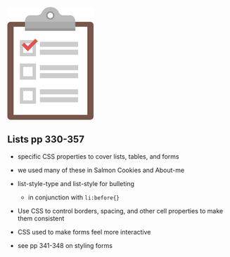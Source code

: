 ![list image](./images/list.png)

## Lists pp 330-357

+ specific CSS properties to cover lists, tables, and forms

+ we used many of these in Salmon Cookies and About-me

+ list-style-type and list-style for bulleting
    - in conjunction with `li:before{}`

+ Use CSS to control borders, spacing, and other cell properties to make them consistent

+ CSS used to make forms feel more interactive

+ see pp 341-348 on styling forms